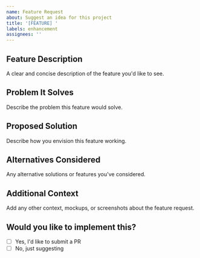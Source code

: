 ```yaml
---
name: Feature Request
about: Suggest an idea for this project
title: '[FEATURE] '
labels: enhancement
assignees: ''
---
```


## Feature Description
A clear and concise description of the feature you'd like to see.

## Problem It Solves
Describe the problem this feature would solve.

## Proposed Solution
Describe how you envision this feature working.

## Alternatives Considered
Any alternative solutions or features you've considered.

## Additional Context
Add any other context, mockups, or screenshots about the feature request.

## Would you like to implement this?
- [ ] Yes, I'd like to submit a PR
- [ ] No, just suggesting
